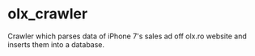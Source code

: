 # olx_crawler
Crawler which parses data of iPhone 7's sales ad off olx.ro website and inserts them into a database.
